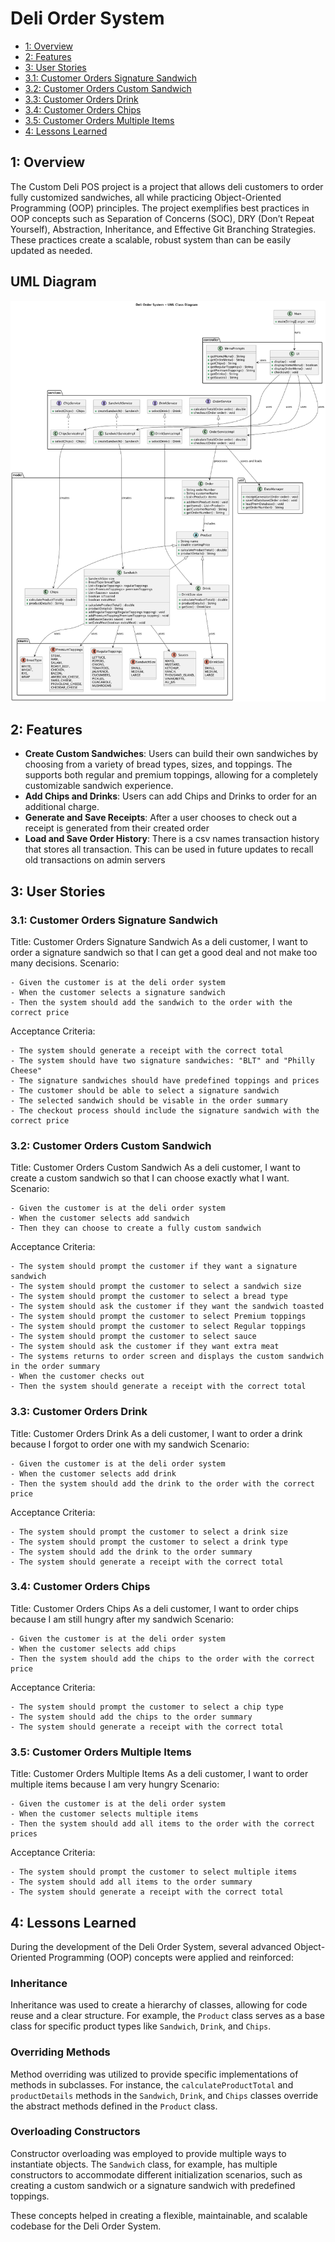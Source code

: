 # Deli Order System

- [1: Overview](#1-overview)
- [2: Features](#2-features)
- [3: User Stories](#3-user-stories)
- [3.1: Customer Orders Signature Sandwich](#31-customer-orders-signature-sandwich)
- [3.2: Customer Orders Custom Sandwich](#32-customer-orders-custom-sandwich)
- [3.3: Customer Orders Drink](#33-customer-orders-drink)
- [3.4: Customer Orders Chips](#34-customer-orders-chips)
- [3.5: Customer Orders Multiple Items](#35-customer-orders-multiple-items)
- [4: Lessons Learned](#4-lessons-learned)


## 1: Overview
The Custom Deli POS project is a project that allows deli customers to order fully customized sandwiches, all while 
practicing Object-Oriented Programming (OOP) principles. The project exemplifies best practices in OOP concepts such as 
Separation of Concerns (SOC), DRY (Don’t Repeat Yourself), Abstraction, Inheritance, and Effective Git Branching 
Strategies. These practices create a scalable, robust system than can be easily updated as needed.

## UML Diagram
![UML diagram](uml/UML_Class_Diagram.png)

## 2: Features
- **Create Custom Sandwiches**: Users can build their own sandwiches by choosing from a variety of bread types, sizes, and toppings. The supports both regular and premium toppings, allowing for a completely customizable sandwich experience.
- **Add Chips and Drinks**: Users can add Chips and Drinks to order for an additional charge.
- **Generate and Save Receipts**: After a user chooses to check out a receipt is generated from their created order
- **Load and Save Order History**: There is a csv names transaction history that stores all transaction. This can be used in future updates to recall old transactions on admin servers

## 3: User Stories

### 3.1: Customer Orders Signature Sandwich
Title: Customer Orders Signature Sandwich
As a deli customer, I want to order a signature sandwich so that I can get a good deal and not make too many decisions.
Scenario:
```
- Given the customer is at the deli order system
- When the customer selects a signature sandwich
- Then the system should add the sandwich to the order with the correct price

```
Acceptance Criteria:
```
- The system should generate a receipt with the correct total
- The system should have two signature sandwiches: "BLT" and "Philly Cheese"
- The signature sandwiches should have predefined toppings and prices
- The customer should be able to select a signature sandwich
- The selected sandwich should be visable in the order summary
- The checkout process should include the signature sandwich with the correct price 
```

### 3.2: Customer Orders Custom Sandwich
Title: Customer Orders Custom Sandwich
As a deli customer, I want to create a custom sandwich so that I can choose exactly what I want.
Scenario:
```
- Given the customer is at the deli order system
- When the customer selects add sandwich
- Then they can choose to create a fully custom sandwich

```
Acceptance Criteria:
```
- The system should prompt the customer if they want a signature sandwich
- The system should prompt the customer to select a sandwich size
- The system should prompt the customer to select a bread type
- The system should ask the customer if they want the sandwich toasted
- The system should prompt the customer to select Premium toppings
- The system should prompt the customer to select Regular toppings
- The system should prompt the customer to select sauce
- The system should ask the customer if they want extra meat
- The systems returns to order screen and displays the custom sandwich in the order summary
- When the customer checks out
- Then the system should generate a receipt with the correct total
```

### 3.3: Customer Orders Drink
Title: Customer Orders Drink
As a deli customer, I want to order a drink because I forgot to order one with my sandwich
Scenario:
```
- Given the customer is at the deli order system
- When the customer selects add drink
- Then the system should add the drink to the order with the correct price
```
Acceptance Criteria:
```
- The system should prompt the customer to select a drink size
- The system should prompt the customer to select a drink type
- The system should add the drink to the order summary
- The system should generate a receipt with the correct total
```
### 3.4: Customer Orders Chips
Title: Customer Orders Chips
As a deli customer, I want to order chips because I am still hungry after my sandwich
Scenario:
```
- Given the customer is at the deli order system
- When the customer selects add chips
- Then the system should add the chips to the order with the correct price
```
Acceptance Criteria:
```
- The system should prompt the customer to select a chip type
- The system should add the chips to the order summary
- The system should generate a receipt with the correct total
```

### 3.5: Customer Orders Multiple Items
Title: Customer Orders Multiple Items
As a deli customer, I want to order multiple items because I am very hungry
Scenario:
```
- Given the customer is at the deli order system
- When the customer selects multiple items
- Then the system should add all items to the order with the correct prices
```
Acceptance Criteria:
```
- The system should prompt the customer to select multiple items
- The system should add all items to the order summary
- The system should generate a receipt with the correct total
```


## 4: Lessons Learned
During the development of the Deli Order System, several advanced Object-Oriented Programming (OOP) concepts were applied and reinforced:

### Inheritance
Inheritance was used to create a hierarchy of classes, allowing for code reuse and a clear structure. For example, the `Product` class serves as a base class for specific product types like `Sandwich`, `Drink`, and `Chips`.

### Overriding Methods
Method overriding was utilized to provide specific implementations of methods in subclasses. For instance, the `calculateProductTotal` and `productDetails` methods in the `Sandwich`, `Drink`, and `Chips` classes override the abstract methods defined in the `Product` class.

### Overloading Constructors
Constructor overloading was employed to provide multiple ways to instantiate objects. The `Sandwich` class, for example, has multiple constructors to accommodate different initialization scenarios, such as creating a custom sandwich or a signature sandwich with predefined toppings.

These concepts helped in creating a flexible, maintainable, and scalable codebase for the Deli Order System.